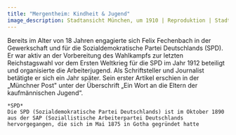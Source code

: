 ```yaml
---
title: "Mergentheim: Kindheit & Jugend"
image_description: Stadtansicht München, um 1910 | Reproduktion | Stadtarchive München
---
```

Bereits im Alter von 18 Jahren engagierte sich Felix Fechenbach in der Gewerkschaft und für die Sozialdemokratische Partei Deutschlands
(SPD). Er war aktiv an der Vorbereitung des Wahlkampfs zur letzten Reichstagswahl vor dem Ersten Weltkrieg für die SPD im Jahr 1912 beteiligt und organisierte die Arbeiterjugend.
Als Schriftsteller und Journalist betätigte er sich ein Jahr später. Sein erster Artikel erschien in der „Münchner Post" unter der Überschrift „Ein Wort an die Eltern der kaufmännischen Jugend“. 

```
*SPD*
Die SPD (Sozialdemokratische Partei Deutschlands) ist im Oktober 1890 aus der SAP (Soziallistische Arbeiterpartei Deutschlands hervorgegangen, die sich im Mai 1875 in Gotha gegründet hatte
```

